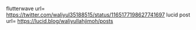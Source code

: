 flutterwave url=  https://twitter.com/waliyul35188515/status/1165177198627741697
lucid post url= https://lucid.blog/waliyullahjimoh/posts

